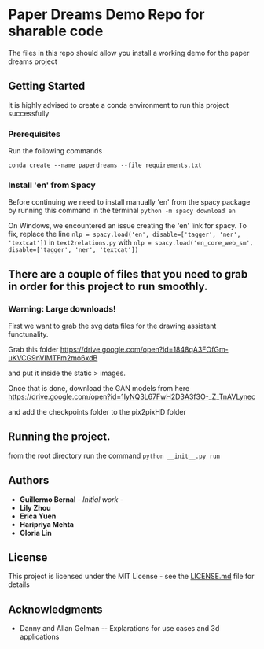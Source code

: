 # Paper Dreams Demo Repo for sharable code

The files in this repo should allow you install a working demo for the paper dreams project
## Getting Started

It is highly advised to create a conda environment to run this project successfully 
### Prerequisites

Run the following commands 
```
conda create --name paperdreams --file requirements.txt
```
### Install 'en' from Spacy
Before continuing we need to install manually 'en' from the spacy package by running this command in the terminal
``python -m spacy download en``


On Windows, we encountered an issue creating the 'en' link for spacy. To fix, replace the line ```nlp = spacy.load('en', disable=['tagger', 'ner', 'textcat'])``` in ```text2relations.py``` with ```nlp = spacy.load('en_core_web_sm', disable=['tagger', 'ner', 'textcat'])```


## There are a couple of files that you need to grab in order for this project to run smoothly.

### Warning: Large downloads!

First we want to grab the svg data files for the drawing assistant functunality.

Grab this folder https://drive.google.com/open?id=1848qA3FOfGm-uKVCG9nVIMTFm2mo6xdB

and put it inside the static > images.

Once that is done, download the GAN models from here https://drive.google.com/open?id=1IyNQ3L67FwH2D3A3f3O-_Z_TnAVLynec

and add the checkpoints folder to the pix2pixHD folder





## Running the project.

from the root directory run the command `python __init__.py run`


## Authors

* **Guillermo Bernal** - *Initial work* - 
* **Lily Zhou**
* **Erica Yuen**
* **Haripriya Mehta**
* **Gloria Lin**

## License

This project is licensed under the MIT License - see the [LICENSE.md](LICENSE.md) file for details

## Acknowledgments

* Danny and Allan Gelman -- Explarations for use cases and 3d applications
